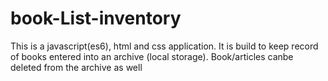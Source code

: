 # book-List-inventory

This is a javascript(es6), html and css application.
It is build to keep record of books entered into an archive (local storage).
Book/articles canbe deleted from the archive as well
